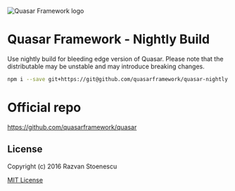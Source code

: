 ![Quasar Framework logo](http://quasar-framework.org/images/logo/xxhdpi.png)

# Quasar Framework - Nightly Build

Use nightly build for bleeding edge version of Quasar. Please note that the distributable may be unstable and may introduce breaking changes.

``` bash
npm i --save git+https://git@github.com/quasarframework/quasar-nightly.git
```

# Official repo
https://github.com/quasarframework/quasar

## License

Copyright (c) 2016 Razvan Stoenescu

[MIT License](http://en.wikipedia.org/wiki/MIT_License)
